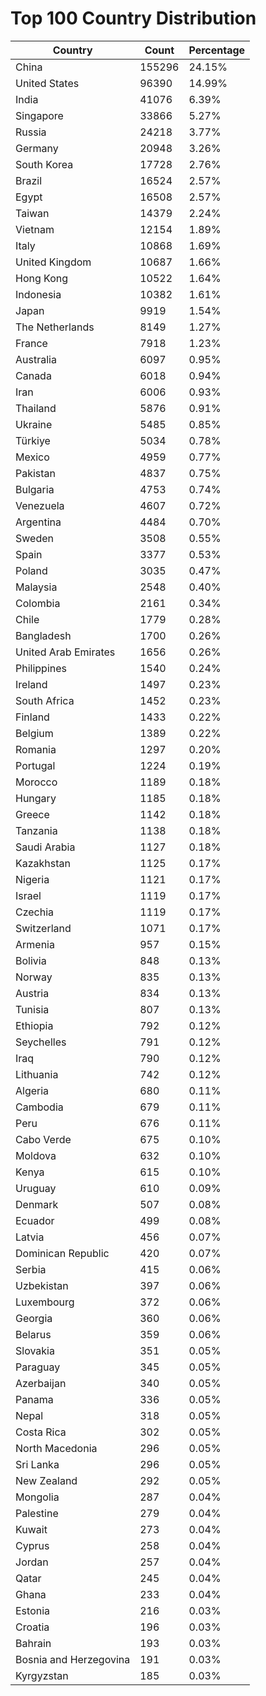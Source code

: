 # Top 100 Country Distribution
| Country | Count | Percentage |
|----|----|----|
| China | 155296 | 24.15% |
| United States | 96390 | 14.99% |
| India | 41076 | 6.39% |
| Singapore | 33866 | 5.27% |
| Russia | 24218 | 3.77% |
| Germany | 20948 | 3.26% |
| South Korea | 17728 | 2.76% |
| Brazil | 16524 | 2.57% |
| Egypt | 16508 | 2.57% |
| Taiwan | 14379 | 2.24% |
| Vietnam | 12154 | 1.89% |
| Italy | 10868 | 1.69% |
| United Kingdom | 10687 | 1.66% |
| Hong Kong | 10522 | 1.64% |
| Indonesia | 10382 | 1.61% |
| Japan | 9919 | 1.54% |
| The Netherlands | 8149 | 1.27% |
| France | 7918 | 1.23% |
| Australia | 6097 | 0.95% |
| Canada | 6018 | 0.94% |
| Iran | 6006 | 0.93% |
| Thailand | 5876 | 0.91% |
| Ukraine | 5485 | 0.85% |
| Türkiye | 5034 | 0.78% |
| Mexico | 4959 | 0.77% |
| Pakistan | 4837 | 0.75% |
| Bulgaria | 4753 | 0.74% |
| Venezuela | 4607 | 0.72% |
| Argentina | 4484 | 0.70% |
| Sweden | 3508 | 0.55% |
| Spain | 3377 | 0.53% |
| Poland | 3035 | 0.47% |
| Malaysia | 2548 | 0.40% |
| Colombia | 2161 | 0.34% |
| Chile | 1779 | 0.28% |
| Bangladesh | 1700 | 0.26% |
| United Arab Emirates | 1656 | 0.26% |
| Philippines | 1540 | 0.24% |
| Ireland | 1497 | 0.23% |
| South Africa | 1452 | 0.23% |
| Finland | 1433 | 0.22% |
| Belgium | 1389 | 0.22% |
| Romania | 1297 | 0.20% |
| Portugal | 1224 | 0.19% |
| Morocco | 1189 | 0.18% |
| Hungary | 1185 | 0.18% |
| Greece | 1142 | 0.18% |
| Tanzania | 1138 | 0.18% |
| Saudi Arabia | 1127 | 0.18% |
| Kazakhstan | 1125 | 0.17% |
| Nigeria | 1121 | 0.17% |
| Israel | 1119 | 0.17% |
| Czechia | 1119 | 0.17% |
| Switzerland | 1071 | 0.17% |
| Armenia | 957 | 0.15% |
| Bolivia | 848 | 0.13% |
| Norway | 835 | 0.13% |
| Austria | 834 | 0.13% |
| Tunisia | 807 | 0.13% |
| Ethiopia | 792 | 0.12% |
| Seychelles | 791 | 0.12% |
| Iraq | 790 | 0.12% |
| Lithuania | 742 | 0.12% |
| Algeria | 680 | 0.11% |
| Cambodia | 679 | 0.11% |
| Peru | 676 | 0.11% |
| Cabo Verde | 675 | 0.10% |
| Moldova | 632 | 0.10% |
| Kenya | 615 | 0.10% |
| Uruguay | 610 | 0.09% |
| Denmark | 507 | 0.08% |
| Ecuador | 499 | 0.08% |
| Latvia | 456 | 0.07% |
| Dominican Republic | 420 | 0.07% |
| Serbia | 415 | 0.06% |
| Uzbekistan | 397 | 0.06% |
| Luxembourg | 372 | 0.06% |
| Georgia | 360 | 0.06% |
| Belarus | 359 | 0.06% |
| Slovakia | 351 | 0.05% |
| Paraguay | 345 | 0.05% |
| Azerbaijan | 340 | 0.05% |
| Panama | 336 | 0.05% |
| Nepal | 318 | 0.05% |
| Costa Rica | 302 | 0.05% |
| North Macedonia | 296 | 0.05% |
| Sri Lanka | 296 | 0.05% |
| New Zealand | 292 | 0.05% |
| Mongolia | 287 | 0.04% |
| Palestine | 279 | 0.04% |
| Kuwait | 273 | 0.04% |
| Cyprus | 258 | 0.04% |
| Jordan | 257 | 0.04% |
| Qatar | 245 | 0.04% |
| Ghana | 233 | 0.04% |
| Estonia | 216 | 0.03% |
| Croatia | 196 | 0.03% |
| Bahrain | 193 | 0.03% |
| Bosnia and Herzegovina | 191 | 0.03% |
| Kyrgyzstan | 185 | 0.03% |
